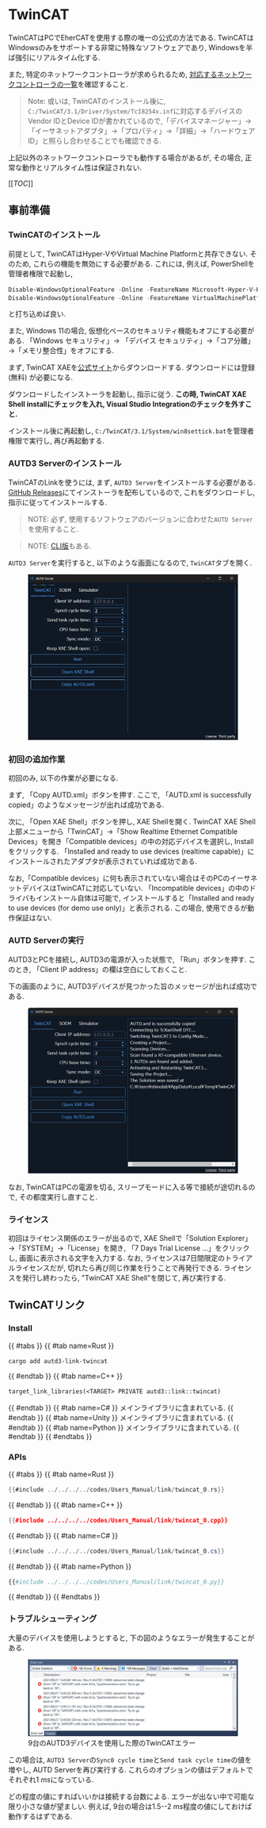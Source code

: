 # TwinCAT

TwinCATはPCでEherCATを使用する際の唯一の公式の方法である.
TwinCATはWindowsのみをサポートする非常に特殊なソフトウェアであり, Windowsを半ば強引にリアルタイム化する.

また, 特定のネットワークコントローラが求められるため,
[対応するネットワークコントローラの一覧](https://infosys.beckhoff.com/english.php?content=../content/1033/tc3_overview/9309844363.html&id=)を確認すること.

> Note: 或いは, TwinCATのインストール後に, `C:/TwinCAT/3.1/Driver/System/TcI8254x.inf`に対応するデバイスのVendor IDとDevice IDが書かれているので,「デバイスマネージャー」→「イーサネットアダプタ」→「プロパティ」→「詳細」→「ハードウェアID」と照らし合わせることでも確認できる.

上記以外のネットワークコントローラでも動作する場合があるが, その場合, 正常な動作とリアルタイム性は保証されない.

[[_TOC_]]

## 事前準備

### TwinCATのインストール

前提として, TwinCATはHyper-VやVirtual Machine Platformと共存できない.
そのため, これらの機能を無効にする必要がある.
これには, 例えば, PowerShellを管理者権限で起動し,

```PowerShell
Disable-WindowsOptionalFeature -Online -FeatureName Microsoft-Hyper-V-Hypervisor
Disable-WindowsOptionalFeature -Online -FeatureName VirtualMachinePlatform
```

と打ち込めば良い.

また, Windows 11の場合, 仮想化ベースのセキュリティ機能もオフにする必要がある.
「Windows セキュリティ」→ 「デバイス セキュリティ」→「コア分離」→「メモリ整合性」をオフにする.

まず, TwinCAT XAEを[公式サイト](https://www.beckhoff.com/en-en/)からダウンロードする.
ダウンロードには登録 (無料) が必要になる.

ダウンロードしたインストーラを起動し, 指示に従う.
**この時, TwinCAT XAE Shell installにチェックを入れ, Visual Studio Integrationのチェックを外すこと.**

インストール後に再起動し, `C:/TwinCAT/3.1/System/win8settick.bat`を管理者権限で実行し, 再び再起動する.

### AUTD3 Serverのインストール

TwinCATのLinkを使うには, まず, `AUTD3 Server`をインストールする必要がある.
[GitHub Releases](https://github.com/shinolab/autd3-server/releases)にてインストーラを配布しているので, これをダウンロードし, 指示に従ってインストールする.

> NOTE: 必ず, 使用するソフトウェアのバージョンに合わせた`AUTD Server`を使用すること.

> NOTE: [CLI版](https://github.com/shinolab/TwinCATAUTDServer/releases)もある.

`AUTD3 Server`を実行すると, 以下のような画面になるので, `TwinCAT`タブを開く.

<figure>
  <img src="../../../fig/Users_Manual/autdserver_twincat.jpg"/>
</figure>

### 初回の追加作業

初回のみ, 以下の作業が必要になる.

まず, 「Copy AUTD.xml」ボタンを押す.
ここで, 「AUTD.xml is successfully copied」のようなメッセージが出れば成功である.

次に, 「Open XAE Shell」ボタンを押し, XAE Shellを開く.
TwinCAT XAE Shell上部メニューから「TwinCAT」→「Show Realtime Ethernet Compatible Devices」を開き「Compatible devices」の中の対応デバイスを選択し, Installをクリックする.
「Installed and ready to use devices (realtime capable)」にインストールされたアダプタが表示されていれば成功である.

なお,「Compatible devices」に何も表示されていない場合はそのPCのイーサネットデバイスはTwinCATに対応していない.
「Incompatible devices」の中のドライバもインストール自体は可能で, インストールすると「Installed and ready to use devices (for demo use only)」と表示される.
この場合, 使用できるが動作保証はない.

### AUTD Serverの実行

AUTD3とPCを接続し, AUTD3の電源が入った状態で, 「Run」ボタンを押す.
このとき, 「Client IP address」の欄は空白にしておくこと.

下の画面のように, AUTD3デバイスが見つかった旨のメッセージが出れば成功である.

<figure>
  <img src="../../../fig/Users_Manual/autdserver_twincat_run.jpg"/>
</figure>

なお, TwinCATはPCの電源を切る, スリープモードに入る等で接続が途切れるので, その都度実行し直すこと.

### ライセンス

初回はライセンス関係のエラーが出るので, XAE Shellで「Solution Explorer」→「SYSTEM」→「License」を開き, 「7 Days Trial License ...」をクリックし, 画面に表示される文字を入力する.
なお, ライセンスは7日間限定のトライアルライセンスだが, 切れたら再び同じ作業を行うことで再発行できる.
ライセンスを発行し終わったら, "TwinCAT XAE Shell"を閉じて, 再び実行する.

## TwinCATリンク

### Install

{{ #tabs }}
{{ #tab name=Rust }}
```shell
cargo add autd3-link-twincat
```
{{ #endtab }}
{{ #tab name=C++ }}
```cpp,name=CMakeLists.txt
target_link_libraries(<TARGET> PRIVATE autd3::link::twincat)
```
{{ #endtab }}
{{ #tab name=C# }}
メインライブラリに含まれている.
{{ #endtab }}
{{ #tab name=Unity }}
メインライブラリに含まれている.
{{ #endtab }}
{{ #tab name=Python }}
メインライブラリに含まれている.
{{ #endtab }}
{{ #endtabs }}

### APIs

{{ #tabs }}
{{ #tab name=Rust }}
```rust
{{#include ../../../../codes/Users_Manual/link/twincat_0.rs}}
```
{{ #endtab }}
{{ #tab name=C++ }}
```cpp
{{#include ../../../../codes/Users_Manual/link/twincat_0.cpp}}
```
{{ #endtab }}
{{ #tab name=C# }}
```cs
{{#include ../../../../codes/Users_Manual/link/twincat_0.cs}}
```
{{ #endtab }}
{{ #tab name=Python }}
```python
{{#include ../../../../codes/Users_Manual/link/twincat_0.py}}
```
{{ #endtab }}
{{ #endtabs }}

### トラブルシューティング

大量のデバイスを使用しようとすると, 下の図のようなエラーが発生することがある.

<figure>
  <img src="../../../fig/Users_Manual/tcerror.jpg"/>
  <figcaption>9台のAUTD3デバイスを使用した際のTwinCATエラー</figcaption>
</figure>

この場合は, `AUTD3 Server`の`Sync0 cycle time`と`Send task cycle time`の値を増やし, AUTD Serverを再び実行する.
これらのオプションの値はデフォルトでそれぞれ$\SI{1}{ms}$になっている.

どの程度の値にすればいいかは接続する台数による.
エラーが出ない中で可能な限り小さな値が望ましい.
例えば, 9台の場合は$1.5$--$\SI{2}{ms}$程度の値にしておけば動作するはずである.
